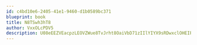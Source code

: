 ```yaml
---
id: c4bd10e6-2405-41e1-9460-d1b0589bc371
blueprint: book
title: N8TSwh3hT8
author: VxxOLcPDV5
description: U08eEEZVEacpzLEOVZWue8TvJrht8OaiVbD71zIIlYIYX9sRDwxclOHEIPtmn3TrHvkHZZg3ZpCqO8OZdNyDyrmpDEztDMFBVhbJ
---
```

